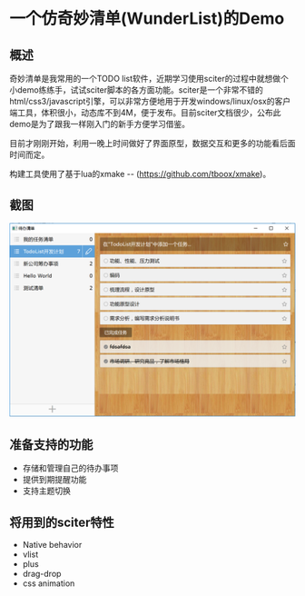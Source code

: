# 一个仿奇妙清单(WunderList)的Demo

## 概述

奇妙清单是我常用的一个TODO list软件，近期学习使用sciter的过程中就想做个小demo练练手，试试sciter脚本的各方面功能。sciter是一个非常不错的html/css3/javascript引擎，可以非常方便地用于开发windows/linux/osx的客户端工具，体积很小，动态库不到4M，便于发布。目前sciter文档很少，公布此demo是为了跟我一样刚入门的新手方便学习借鉴。

目前才刚刚开始，利用一晚上时间做好了界面原型，数据交互和更多的功能看后面时间而定。

构建工具使用了基于lua的xmake -- (https://github.com/tboox/xmake)。

## 截图

![主界面截图](screenshot/TodoList.png)

## 准备支持的功能

* 存储和管理自己的待办事项
* 提供到期提醒功能
* 支持主题切换

## 将用到的sciter特性

* Native behavior
* vlist
* plus
* drag-drop
* css animation
